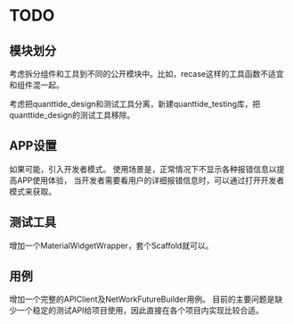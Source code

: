 # TODO

## 模块划分

考虑拆分组件和工具到不同的公开模块中。比如，recase这样的工具函数不适宜和组件混一起。

考虑把quanttide_design和测试工具分离，新建quanttide_testing库，把quanttide_design的测试工具移除。

## APP设置

如果可能，引入开发者模式。
使用场景是，正常情况下不显示各种报错信息以提高APP使用体验，
当开发者需要看用户的详细报错信息时，可以通过打开开发者模式来获取。

## 测试工具

增加一个MaterialWidgetWrapper，套个Scaffold就可以。

## 用例

增加一个完整的APIClient及NetWorkFutureBuilder用例。
目前的主要问题是缺少一个稳定的测试API给项目使用，因此直接在各个项目内实现比较合适。
